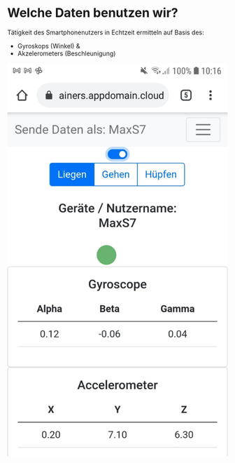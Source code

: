 # Welche Daten benutzen wir?

Tätigkeit des Smartphonenutzers in Echtzeit ermitteln auf Basis des:​

* Gyroskops \(Winkel\) &​
* Akzelerometers \(Beschleunigung\) ​

![](../../../../../.gitbook/assets/image%20%286%29.png)

